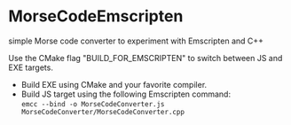 # MorseCodeEmscripten
simple Morse code converter to experiment with Emscripten and C++

Use the CMake flag "BUILD_FOR_EMSCRIPTEN" to switch between JS and EXE targets.
<ul>
  <li>
    Build EXE using CMake and your favorite compiler.
  </li>
  <li>
    Build JS target using the following Emscripten command:<br>
    <code>emcc --bind -o MorseCodeConverter.js MorseCodeConverter/MorseCodeConverter.cpp</code>
  </li>
</ul>  
